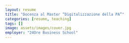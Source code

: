 ```yaml
---
layout: resume
title: "Docenza al Master “Digitalizzazione della PA”"
categories: [resume, teaching]
tags: []
image: assets/images/cover.jpg
employer: "24Ore Business School"
---
```

